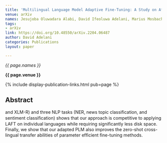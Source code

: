 ```yaml
---
title: 'Multilingual Language Model Adaptive Fine-Tuning: A Study on African Languages'
venue: arXiv
names: Jesujoba Oluwadara Alabi, David Ifeoluwa Adelani, Marius Mosbach, D. Klakow
tags:
- arXiv
link: https://doi.org/10.48550/arXiv.2204.06487
author: David Adelani
categories: Publications
layout: paper

---
```


*{{ page.names }}*

**{{ page.venue }}**

{% include display-publication-links.html pub=page %}

## Abstract

and XLM-R) and three NLP tasks (NER, news topic classiﬁcation, and sentiment classiﬁcation) shows that our approach is competitive to applying LAFT on individual languages while requiring signiﬁcantly less disk space. Finally, we show that our adapted PLM also improves the zero-shot cross-lingual transfer abilities of parameter efﬁcient ﬁne-tuning methods.
